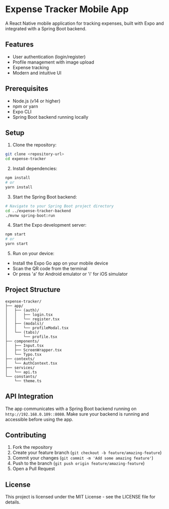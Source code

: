 # Expense Tracker Mobile App

A React Native mobile application for tracking expenses, built with Expo and integrated with a Spring Boot backend.

## Features

- User authentication (login/register)
- Profile management with image upload
- Expense tracking
- Modern and intuitive UI

## Prerequisites

- Node.js (v14 or higher)
- npm or yarn
- Expo CLI
- Spring Boot backend running locally

## Setup

1. Clone the repository:
```bash
git clone <repository-url>
cd expense-tracker
```

2. Install dependencies:
```bash
npm install
# or
yarn install
```

3. Start the Spring Boot backend:
```bash
# Navigate to your Spring Boot project directory
cd ../expense-tracker-backend
./mvnw spring-boot:run
```

4. Start the Expo development server:
```bash
npm start
# or
yarn start
```

5. Run on your device:
- Install the Expo Go app on your mobile device
- Scan the QR code from the terminal
- Or press 'a' for Android emulator or 'i' for iOS simulator

## Project Structure

```
expense-tracker/
├── app/
│   ├── (auth)/
│   │   ├── login.tsx
│   │   └── register.tsx
│   ├── (modals)/
│   │   └── profileModal.tsx
│   └── (tabs)/
│       └── profile.tsx
├── components/
│   ├── Input.tsx
│   ├── ScreenWrapper.tsx
│   └── Typo.tsx
├── contexts/
│   └── AuthContext.tsx
├── services/
│   └── api.ts
└── constants/
    └── theme.ts
```

## API Integration

The app communicates with a Spring Boot backend running on `http://192.168.0.109::8080`. Make sure your backend is running and accessible before using the app.

## Contributing

1. Fork the repository
2. Create your feature branch (`git checkout -b feature/amazing-feature`)
3. Commit your changes (`git commit -m 'Add some amazing feature'`)
4. Push to the branch (`git push origin feature/amazing-feature`)
5. Open a Pull Request

## License

This project is licensed under the MIT License - see the LICENSE file for details.

